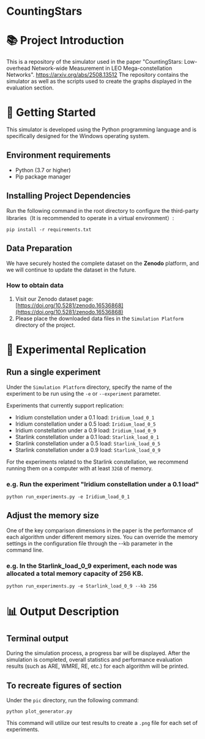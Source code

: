 <h1>CountingStars</h1>

# :books: Project Introduction
This is a repository of the simulator used in the paper "CountingStars: Low-overhead Network-wide Measurement in LEO Mega-constellation Networks". 
https://arxiv.org/abs/2508.13512
The repository contains the simulator as well as the scripts used to create the graphs displayed in the evaluation section.

# :rocket: Getting Started
This simulator is developed using the Python programming language and is specifically designed for the Windows operating system.
## Environment requirements
* Python (3.7 or higher)
* Pip package manager

## Installing Project Dependencies
Run the following command in the root directory to configure the third-party libraries（It is recommended to operate in a virtual environment）:

```
pip install -r requirements.txt
```

## Data Preparation
We have securely hosted the complete dataset on the **Zenodo** platform, and we will continue to update the dataset in the future.

### How to obtain data
1.  Visit our Zenodo dataset page: [https://doi.org/10.5281/zenodo.16536868](https://doi.org/10.5281/zenodo.16536868) 
2. Please place the downloaded data files in the ``Simulation Platform`` directory of the project.

# :satellite: Experimental Replication
## Run a single experiment
Under the ``Simulation Platform`` directory, specify the name of the experiment to be run using the ``-e`` or ``--experiment`` parameter.

Experiments that currently support replication:

* Iridium constellation under a 0.1 load: ``Iridium_load_0_1``
* Iridium constellation under a 0.5 load: ``Iridium_load_0_5``
* Iridium constellation under a 0.9 load: ``Iridium_load_0_9``
* Starlink constellation under a 0.1 load: ``Starlink_load_0_1``
* Starlink constellation under a 0.5 load: ``Starlink_load_0_5``
* Starlink constellation under a 0.9 load: ``Starlink_load_0_9``

For the experiments related to the Starlink constellation, we recommend running them on a computer with at least ``32GB`` of memory.

### e.g. Run the experiment "Iridium constellation under a 0.1 load"

```
python run_experiments.py -e Iridium_load_0_1
```

## Adjust the memory size
One of the key comparison dimensions in the paper is the performance of each algorithm under different memory sizes. You can override the memory settings in the configuration file through the --kb parameter in the command line.

### e.g. In the Starlink_load_0_9 experiment, each node was allocated a total memory capacity of 256 KB.

```
python run_experiments.py -e Starlink_load_0_9 --kb 256
```

# :bar_chart: Output Description
## Terminal output
During the simulation process, a progress bar will be displayed. After the simulation is completed, overall statistics and performance evaluation results (such as ARE, WMRE, RE, etc.) for each algorithm will be printed.

## To recreate figures of section
Under the ``pic`` directory, run the following command:
```
python plot_generator.py
```
This command will utilize our test results to create a ``.png`` file for each set of experiments.
